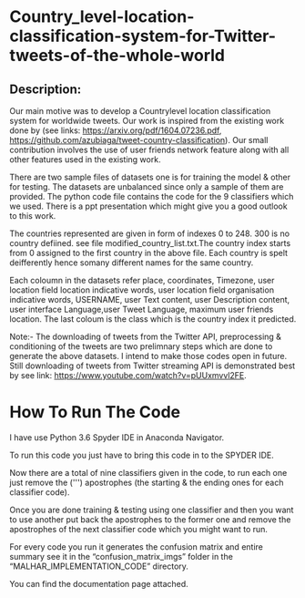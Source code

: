 # Country_level-location-classification-system-for-Twitter-tweets-of-the-whole-world

Description:
------------
Our main motive was to develop a Countrylevel location classification system for worldwide tweets. Our work is inspired from the existing work done by (see links: https://arxiv.org/pdf/1604.07236.pdf, https://github.com/azubiaga/tweet-country-classification). Our small contribution involves the use of user friends network feature along with all other features used in the existing work.

There are two sample files of datasets one is for training the model & other for testing. The datasets are unbalanced since only a sample of them are provided. The python code file contains the code for the 9 classifiers which we used. There is a ppt presentation which might give you a good outlook to this work. 

The countries represented are given in form of indexes 0 to 248. 300 is no country defiined. see file modified_country_list.txt.The country index starts from 0 assigned to the first country in the above file. Each country is spelt deifferently hence somany different names for the same country.

Each coloumn in the datasets refer place, coordinates, Timezone, user location field location indicative words, user location field organisation indicative words, USERNAME, user Text content, user Description content, user interface Language,user Tweet Language, maximum user friends location. The last coloum is the class which is the country index it predicted.

Note:-
The downloading of tweets from the Twitter API, preprocessing & conditioning of the tweets are two prelimnary steps which are done to generate the above datasets. I intend to make those codes open in future. Still downloading of tweets from Twitter streaming API is demonstrated best by see link: https://www.youtube.com/watch?v=pUUxmvvl2FE. 

# How To Run The Code

I have use Python 3.6 Spyder IDE in Anaconda Navigator.

To run this code you just have to bring this code in to the SPYDER IDE.

Now there are a total of nine classifiers given in the code, to run each one just remove the (''') apostrophes (the starting & the ending ones for each classifier code). 

Once you are done training & testing using one classifier and then you want to use another put back the apostrophes to the former one and remove the apostrophes of the next classifier code which you might want to run.

For every code you run it generates the confusion matrix and entire summary see it in the “confusion_matrix_imgs” folder in the “MALHAR_IMPLEMENTATION_CODE” directory.

You can find the documentation page attached.
